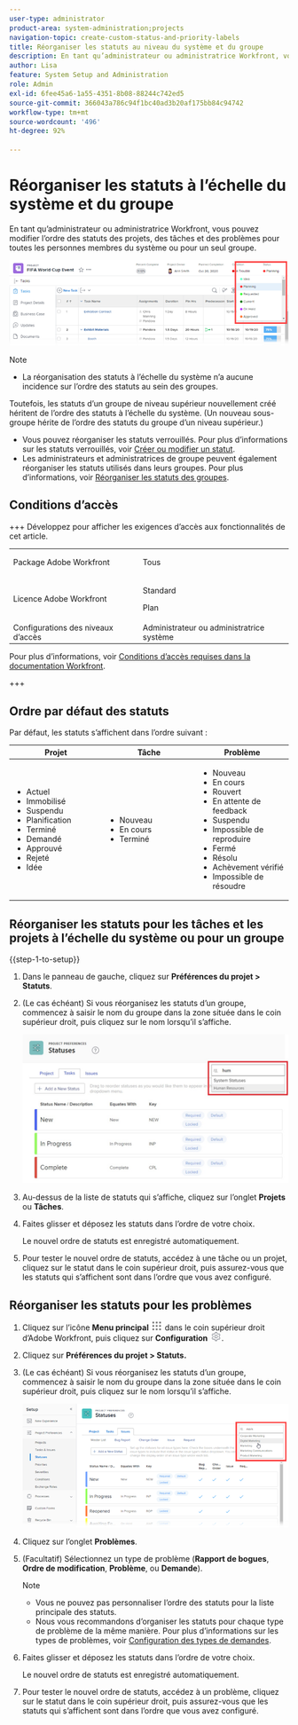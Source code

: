 ```yaml
---
user-type: administrator
product-area: system-administration;projects
navigation-topic: create-custom-status-and-priority-labels
title: Réorganiser les statuts au niveau du système et du groupe
description: En tant qu’administrateur ou administratrice Workfront, vous pouvez modifier l’ordre des statuts des projets, des tâches et des problèmes pour toutes les personnes membres du système ou pour un seul groupe.
author: Lisa
feature: System Setup and Administration
role: Admin
exl-id: 6fee45a6-1a55-4351-8b08-88244c742ed5
source-git-commit: 366043a786c94f1bc40ad3b20af175bb84c94742
workflow-type: tm+mt
source-wordcount: '496'
ht-degree: 92%

---
```


# Réorganiser les statuts à l’échelle du système et du groupe

En tant qu’administrateur ou administratrice Workfront, vous pouvez modifier l’ordre des statuts des projets, des tâches et des problèmes pour toutes les personnes membres du système ou pour un seul groupe.

<!--The system version of this snippet mentions a single group because a sysadmin call also reorder statuses there. Group admin version of this article is still needed.-->

![États](assets/statuses.png)

>[!NOTE]
>
>* La réorganisation des statuts à l’échelle du système n’a aucune incidence sur l’ordre des statuts au sein des groupes.
>
>  Toutefois, les statuts d’un groupe de niveau supérieur nouvellement créé héritent de l’ordre des statuts à l’échelle du système. (Un nouveau sous-groupe hérite de l’ordre des statuts du groupe d’un niveau supérieur.)
>
>* Vous pouvez réorganiser les statuts verrouillés. Pour plus d’informations sur les statuts verrouillés, voir [Créer ou modifier un statut](../../../administration-and-setup/customize-workfront/creating-custom-status-and-priority-labels/create-or-edit-a-status.md).
>* Les administrateurs et administratrices de groupe peuvent également réorganiser les statuts utilisés dans leurs groupes. Pour plus d’informations, voir [Réorganiser les statuts des groupes](../../../administration-and-setup/manage-groups/manage-group-statuses/reorder-group-statuses-from-groups-area.md).
>

## Conditions d’accès

+++ Développez pour afficher les exigences d’accès aux fonctionnalités de cet article.

<table style="table-layout:auto"> 
 <col> 
 <col> 
 <tbody> 
  <tr> 
   <td>Package Adobe Workfront</td> 
   <td><p>Tous</p></td> 
  </tr> 
  <tr> 
   <td>Licence Adobe Workfront</td> 
   <td><p>Standard</p>
       <p>Plan</p></td>
  </tr> 
  <tr> 
   <td>Configurations des niveaux d’accès</td> 
   <td>Administrateur ou administratrice système</td> 
  </tr> 
 </tbody> 
</table>

Pour plus d’informations, voir [Conditions d’accès requises dans la documentation Workfront](/help/quicksilver/administration-and-setup/add-users/access-levels-and-object-permissions/access-level-requirements-in-documentation.md).

+++

## Ordre par défaut des statuts

Par défaut, les statuts s’affichent dans l’ordre suivant :

<table style="table-layout:auto"> 
 <col> 
 <col> 
 <col> 
 <thead> 
  <tr> 
   <th width="33.33%">Projet</th> 
   <th width="33.33%">Tâche</th> 
   <th width="33.33%">Problème</th> 
  </tr> 
 </thead> 
 <tbody> 
  <tr> 
   <td> 
    <ul> 
     <li>Actuel</li> 
     <li>Immobilisé</li> 
     <li> Suspendu </li> 
     <li> Planification </li> 
     <li> Terminé </li> 
     <li> Demandé </li> 
     <li> Approuvé </li> 
     <li> Rejeté </li> 
     <li> Idée </li> 
    </ul> </td> 
   <td> 
    <ul> 
     <li>Nouveau</li> 
     <li>En cours</li> 
     <li>Terminé</li> 
    </ul> </td> 
   <td> 
    <ul> 
     <li>Nouveau</li> 
     <li>En cours</li> 
     <li>Rouvert</li> 
     <li>En attente de feedback</li> 
     <li>Suspendu</li> 
     <li>Impossible de reproduire</li> 
     <li>Fermé</li> 
     <li>Résolu</li> 
     <li>Achèvement vérifié</li> 
     <li>Impossible de résoudre</li> 
    </ul> </td> 
  </tr> 
 </tbody> 
</table>

## Réorganiser les statuts pour les tâches et les projets à l’échelle du système ou pour un groupe

{{step-1-to-setup}}

1. Dans le panneau de gauche, cliquez sur **Préférences du projet > Statuts**.
1. (Le cas échéant) Si vous réorganisez les statuts d’un groupe, commencez à saisir le nom du groupe dans la zone située dans le coin supérieur droit, puis cliquez sur le nom lorsqu’il s’affiche.

   ![États du système](assets/system-statuses-in-upper-rt-corner-group.jpg)

1. Au-dessus de la liste de statuts qui s’affiche, cliquez sur l’onglet **Projets** ou **Tâches**.

1. Faites glisser et déposez les statuts dans l’ordre de votre choix.

   Le nouvel ordre de statuts est enregistré automatiquement.

1. Pour tester le nouvel ordre de statuts, accédez à une tâche ou un projet, cliquez sur le statut dans le coin supérieur droit, puis assurez-vous que les statuts qui s’affichent sont dans l’ordre que vous avez configuré.

## Réorganiser les statuts pour les problèmes

1. Cliquez sur l’icône **Menu principal** ![Icône du menu principal](assets/main-menu-icon.png) dans le coin supérieur droit d’Adobe Workfront, puis cliquez sur **Configuration** ![Icône des paramètres d’engrenage](assets/gear-icon-settings.png).

1. Cliquez sur **Préférences du projet > Statuts.**
1. (Le cas échéant) Si vous réorganisez les statuts d’un groupe, commencez à saisir le nom du groupe dans la zone située dans le coin supérieur droit, puis cliquez sur le nom lorsqu’il s’affiche.

   ![Statut des événements pour le groupe](assets/issue-statuses-group-name.png)

1. Cliquez sur l’onglet **Problèmes**.
1. (Facultatif) Sélectionnez un type de problème (**Rapport de bogues**, **Ordre de modification**, **Problème**, ou **Demande**).

   >[!NOTE]
   >
   >* Vous ne pouvez pas personnaliser l’ordre des statuts pour la liste principale des statuts.
   >* Nous vous recommandons d’organiser les statuts pour chaque type de problème de la même manière. Pour plus d’informations sur les types de problèmes, voir [Configuration des types de demandes](../../../administration-and-setup/set-up-workfront/configure-system-defaults/configure-request-types.md).

1. Faites glisser et déposez les statuts dans l’ordre de votre choix.

   Le nouvel ordre de statuts est enregistré automatiquement.

1. Pour tester le nouvel ordre de statuts, accédez à un problème, cliquez sur le statut dans le coin supérieur droit, puis assurez-vous que les statuts qui s’affichent sont dans l’ordre que vous avez configuré.
